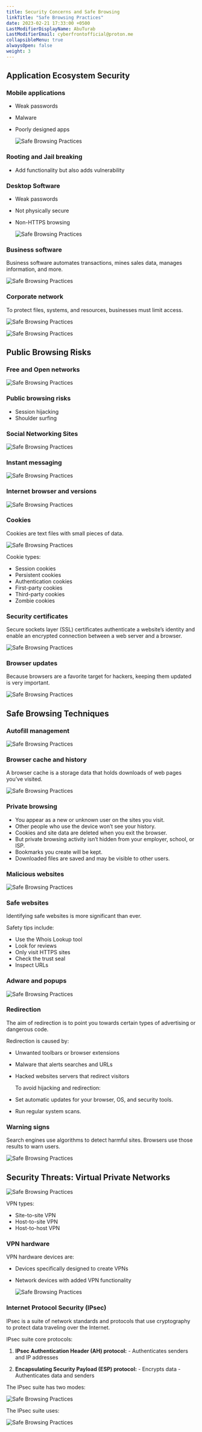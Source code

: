 ```yaml
---
title: Security Concerns and Safe Browsing
linkTitle: "Safe Browsing Practices"
date: 2023-02-21 17:33:00 +0500
LastModifierDisplayName: AbuTurab
LastModifierEmail: cyberfrontofficial@proton.me
collapsibleMenu: true
alwaysOpen: false
weight: 3
---
```


## **Application Ecosystem Security**

### Mobile applications

- Weak passwords
- Malware
- Poorly designed apps
  
  ![Safe Browsing Practices](/notes/ibm-it-support/Safe%20Browsing%20Practices.webp)

### Rooting and Jail breaking

- Add functionality but also adds vulnerability

### Desktop Software

- Weak passwords
- Not physically secure
- Non-HTTPS browsing
  
  ![Safe Browsing Practices](/notes/ibm-it-support/Safe%20Browsing%20Practices-1.webp)

### Business software
  
  Business software automates transactions, mines sales data, manages information, and more.
  
  ![Safe Browsing Practices](/notes/ibm-it-support/Safe%20Browsing%20Practices-2.webp)

### Corporate network
  
  To protect files, systems, and resources, businesses must limit access.
  
  ![Safe Browsing Practices](/notes/ibm-it-support/Safe%20Browsing%20Practices-3.webp)
  
  ![Safe Browsing Practices](/notes/ibm-it-support/Safe%20Browsing%20Practices-4.webp)

## **Public Browsing Risks**

### Free and Open networks
  
  ![Safe Browsing Practices](/notes/ibm-it-support/Safe%20Browsing%20Practices-5.webp)

### Public browsing risks

- Session hijacking
- Shoulder surfing

### Social Networking Sites
  
  ![Safe Browsing Practices](/notes/ibm-it-support/Safe%20Browsing%20Practices-6.webp)

### Instant messaging
  
  ![Safe Browsing Practices](/notes/ibm-it-support/Safe%20Browsing%20Practices-7.webp)

### Internet browser and versions
  
  ![Safe Browsing Practices](/notes/ibm-it-support/Safe%20Browsing%20Practices-8.webp)

### Cookies
  
  Cookies are text files with small pieces of data.
  
  ![Safe Browsing Practices](/notes/ibm-it-support/Safe%20Browsing%20Practices-9.webp)
  
  Cookie types:
- Session cookies
- Persistent cookies
- Authentication cookies
- First-party cookies
- Third-party cookies
- Zombie cookies

### Security certificates
  
  Secure sockets layer (SSL) certificates authenticate a website’s identity and enable an encrypted connection between a web server and a browser.
  
  ![Safe Browsing Practices](/notes/ibm-it-support/Safe%20Browsing%20Practices-10.webp)

### Browser updates
  
  Because browsers are a favorite target for hackers, keeping them updated is very important.
  
  ![Safe Browsing Practices](/notes/ibm-it-support/Safe%20Browsing%20Practices-11.webp)

## **Safe Browsing Techniques**

### Autofill management
  
  ![Safe Browsing Practices](/notes/ibm-it-support/Safe%20Browsing%20Practices-12.webp)

### Browser cache and history
  
  A browser cache is a storage data that holds downloads of web pages you’ve visited.
  
  ![Safe Browsing Practices](/notes/ibm-it-support/Safe%20Browsing%20Practices-13.webp)

### Private browsing

- You appear as a new or unknown user on the sites you visit.
- Other people who use the device won’t see your history.
- Cookies and site data are deleted when you exit the browser.
- But private browsing activity isn’t hidden from your employer, school, or ISP.
- Bookmarks you create will be kept.
- Downloaded files are saved and may be visible to other users.

### Malicious websites
  
  ![Safe Browsing Practices](/notes/ibm-it-support/Safe%20Browsing%20Practices-14.webp)

### Safe websites
  
  Identifying safe websites is more significant than ever.
  
  Safety tips include:
- Use the Whois Lookup tool
- Look for reviews
- Only visit HTTPS sites
- Check the trust seal
- Inspect URLs

### Adware and popups
  
  ![Safe Browsing Practices](/notes/ibm-it-support/Safe%20Browsing%20Practices-15.webp)

### Redirection
  
  The aim of redirection is to point you towards certain types of advertising or dangerous code.
  
  Redirection is caused by:
- Unwanted toolbars or browser extensions
- Malware that alerts searches and URLs
- Hacked websites servers that redirect visitors
  
  To avoid hijacking and redirection:
- Set automatic updates for your browser, OS, and security tools.
- Run regular system scans.

### Warning signs
  
  Search engines use algorithms to detect harmful sites. Browsers use those results to warn users.
  
  ![Safe Browsing Practices](/notes/ibm-it-support/Safe%20Browsing%20Practices-16.webp)

## **Security Threats: Virtual Private Networks**
  
  ![Safe Browsing Practices](/notes/ibm-it-support/Safe%20Browsing%20Practices-17.webp)
  
  VPN types:
- Site-to-site VPN
- Host-to-site VPN
- Host-to-host VPN

### VPN hardware
  
  VPN hardware devices are:
- Devices specifically designed to create VPNs
- Network devices with added VPN functionality
  
  ![Safe Browsing Practices](/notes/ibm-it-support/Safe%20Browsing%20Practices-18.webp)

### Internet Protocol Security (IPsec)
  
  IPsec is a suite of network standards and protocols that use cryptography to protect data traveling over the Internet.
  
  IPsec suite core protocols:
  1. **IPsec Authentication Header (AH) protocol:**
    - Authenticates senders and IP addresses

  2. **Encapsulating Security Payload (ESP) protocol:**
    - Encrypts data
    - Authenticates data and senders

The IPsec suite has two modes:

![Safe Browsing Practices](/notes/ibm-it-support/Safe%20Browsing%20Practices-19.webp)

The IPsec suite uses:

![Safe Browsing Practices](/notes/ibm-it-support/Safe%20Browsing%20Practices-20.webp)
